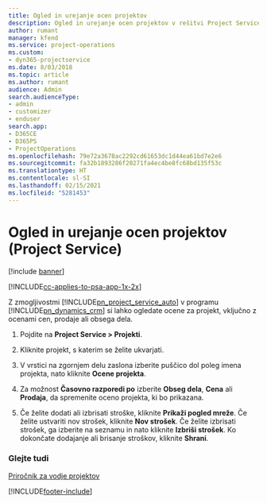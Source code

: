 ```yaml
---
title: Ogled in urejanje ocen projektov
description: Ogled in urejanje ocen projektov v rešitvi Project Service
author: rumant
manager: kfend
ms.service: project-operations
ms.custom:
- dyn365-projectservice
ms.date: 8/03/2018
ms.topic: article
ms.author: rumant
audience: Admin
search.audienceType:
- admin
- customizer
- enduser
search.app:
- D365CE
- D365PS
- ProjectOperations
ms.openlocfilehash: 79e72a3678ac2292cd61653dc1d44ea61bd7e2e6
ms.sourcegitcommit: fa32b1893286f20271fa4ec4be8fc68bd135f53c
ms.translationtype: HT
ms.contentlocale: sl-SI
ms.lasthandoff: 02/15/2021
ms.locfileid: "5281453"
---
```

# <a name="view-and-edit-project-estimates-project-service"></a>Ogled in urejanje ocen projektov (Project Service)

[!include [banner](../includes/psa-now-project-operations.md)]

[!INCLUDE[cc-applies-to-psa-app-1x-2x](../includes/cc-applies-to-psa-app-1x-2x.md)]

Z zmogljivostmi [!INCLUDE[pn_project_service_auto](../includes/pn-project-service-auto.md)] v programu [!INCLUDE[pn_dynamics_crm](../includes/pn-dynamics-crm.md)] si lahko ogledate ocene za projekt, vključno z ocenami cen, prodaje ali obsega dela.  
  
1.  Pojdite na **Project Service > Projekti**.  
  
2.  Kliknite projekt, s katerim se želite ukvarjati.  
  
3.  V vrstici na zgornjem delu zaslona izberite puščico dol poleg imena projekta, nato kliknite **Ocene projekta**.  
  
4.  Za možnost **Časovno razporedi po** izberite **Obseg dela**, **Cena** ali **Prodaja**, da spremenite oceno projekta, ki bo prikazana.  
  
5.  Če želite dodati ali izbrisati stroške, kliknite **Prikaži pogled mreže**. Če želite ustvariti nov strošek, kliknite **Nov strošek**. Če želite izbrisati strošek, ga izberite na seznamu in nato kliknite **Izbriši strošek**. Ko dokončate dodajanje ali brisanje stroškov, kliknite **Shrani**.  
  
### <a name="see-also"></a>Glejte tudi  
 [Priročnik za vodje projektov](../psa/project-manager-guide.md)


[!INCLUDE[footer-include](../includes/footer-banner.md)]
